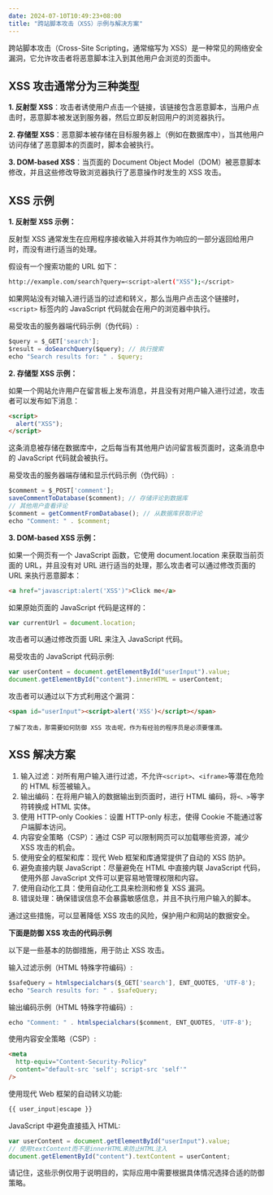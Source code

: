 ```yaml
---
date: 2024-07-10T10:49:23+08:00
title: "跨站脚本攻击（XSS）示例与解决方案"
---
```


跨站脚本攻击（Cross-Site Scripting，通常缩写为 XSS）是一种常见的网络安全漏洞，它允许攻击者将恶意脚本注入到其他用户会浏览的页面中。

## XSS 攻击通常分为三种类型

**1\. 反射型 XSS**：攻击者诱使用户点击一个链接，该链接包含恶意脚本，当用户点击时，恶意脚本被发送到服务器，然后立即反射回用户的浏览器执行。

**2\. 存储型 XSS**：恶意脚本被存储在目标服务器上（例如在数据库中），当其他用户访问存储了恶意脚本的页面时，脚本会被执行。

**3\. DOM-based XSS**：当页面的 Document Object Model（DOM）被恶意脚本修改，并且这些修改导致浏览器执行了恶意操作时发生的 XSS 攻击。

## XSS 示例

**1\. 反射型 XSS 示例：**

反射型 XSS 通常发生在应用程序接收输入并将其作为响应的一部分返回给用户时，而没有进行适当的处理。

假设有一个搜索功能的 URL 如下：

```bash
http://example.com/search?query=<script>alert("XSS");</script>
```

如果网站没有对输入进行适当的过滤和转义，那么当用户点击这个链接时，`<script>` 标签内的 JavaScript 代码就会在用户的浏览器中执行。

易受攻击的服务器端代码示例（伪代码）:

```js
$query = $_GET['search'];
$result = doSearchQuery($query); // 执行搜索
echo "Search results for: " . $query;
```

**2\. 存储型 XSS 示例：**

如果一个网站允许用户在留言板上发布消息，并且没有对用户输入进行过滤，攻击者可以发布如下消息：

```html
<script>
  alert("XSS");
</script>
```

这条消息被存储在数据库中，之后每当有其他用户访问留言板页面时，这条消息中的 JavaScript 代码就会被执行。

易受攻击的服务器端存储和显示代码示例（伪代码）:

```js
$comment = $_POST['comment'];
saveCommentToDatabase($comment); // 存储评论到数据库
// 其他用户查看评论
$comment = getCommentFromDatabase(); // 从数据库获取评论
echo "Comment: " . $comment;
```

**3\. DOM-based XSS 示例：**

如果一个网页有一个 JavaScript 函数，它使用 document.location 来获取当前页面的 URL，并且没有对 URL 进行适当的处理，那么攻击者可以通过修改页面的 URL 来执行恶意脚本：

```html
<a href="javascript:alert('XSS')">Click me</a>
```

如果原始页面的 JavaScript 代码是这样的：

```js
var currentUrl = document.location;
```

攻击者可以通过修改页面 URL 来注入 JavaScript 代码。

易受攻击的 JavaScript 代码示例:

```js
var userContent = document.getElementById("userInput").value;
document.getElementById("content").innerHTML = userContent;
```

攻击者可以通过以下方式利用这个漏洞：

```html
<span id="userInput"><script>alert('XSS')</script></span>
```

`了解了攻击，那需要如何防御 XSS 攻击呢，作为有经验的程序员是必须要懂滴。`

## XSS 解决方案

1. 输入过滤：对所有用户输入进行过滤，不允许`<script>`、`<iframe>`等潜在危险的 HTML 标签被输入。
2. 输出编码：在将用户输入的数据输出到页面时，进行 HTML 编码，将`<、>`等字符转换成 HTML 实体。
3. 使用 HTTP-only Cookies：设置 HTTP-only 标志，使得 Cookie 不能通过客户端脚本访问。
4. 内容安全策略（CSP）：通过 CSP 可以限制网页可以加载哪些资源，减少 XSS 攻击的机会。
5. 使用安全的框架和库：现代 Web 框架和库通常提供了自动的 XSS 防护。
6. 避免直接内联 JavaScript：尽量避免在 HTML 中直接内联 JavaScript 代码，使用外部 JavaScript 文件可以更容易地管理权限和内容。
7. 使用自动化工具：使用自动化工具来检测和修复 XSS 漏洞。
8. 错误处理：确保错误信息不会暴露敏感信息，并且不执行用户输入的脚本。

通过这些措施，可以显著降低 XSS 攻击的风险，保护用户和网站的数据安全。

**下面是防御 XSS 攻击的代码示例**

以下是一些基本的防御措施，用于防止 XSS 攻击。

输入过滤示例（HTML 特殊字符编码）:

```js
$safeQuery = htmlspecialchars($_GET['search'], ENT_QUOTES, 'UTF-8');
echo "Search results for: " . $safeQuery;
```

输出编码示例（HTML 特殊字符编码）:

```js
echo "Comment: " . htmlspecialchars($comment, ENT_QUOTES, 'UTF-8');
```

使用内容安全策略（CSP）:

```html
<meta
  http-equiv="Content-Security-Policy"
  content="default-src 'self'; script-src 'self'"
/>
```

使用现代 Web 框架的自动转义功能:

```js
{{ user_input|escape }}
```

JavaScript 中避免直接插入 HTML:

```js
var userContent = document.getElementById("userInput").value;
// 使用textContent而不是innerHTML来防止HTML注入
document.getElementById("content").textContent = userContent;
```

请记住，这些示例仅用于说明目的，实际应用中需要根据具体情况选择合适的防御策略。
